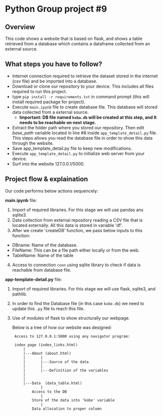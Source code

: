 # Python Group project #9

## Overview
This code shows a website that is based on flask, and shows a table retrieved from a database which contains a dataframe
collected from an external source.


## What steps you have to follow?
- Internet connection required to retrieve the dataset stored in the internet (csv file) and be imported into a database.
- Download or clone our repository to your device. This includes all files required to run this project.
- type `pip install -r requirements.txt` in command prompt (this will install required package for project).
- Execute `main.ipynb` file to create database file. This database will stored data collected from a external source.
	* **Important: DB file named `koba.db` will be created at this step, and It needs to be reachable on next stage.**
- Extract the folder path where you stored our repository. Then edit *base_path* variable located in line #8 inside `app_template_detail.py` file.
	This steps allows you read the database file in order to show this data through the website.
- Save app_template_detail.py file to keep new modifications.
- Execute `app_template_detail.py` to initialize web server from your device.
- Surf into the website 127.0.0.1/5000.

## Project flow & explaination

Our code performs below actions sequencely:

**main.ipynb** file:

1. Import of required libraries. For this stage we will use pandas ans sqlite3.
2. Data collection from external repository reading a CSV file that is located externally. All this data is stored in variable 'df'.
3. After we create 'createDB' function, we pass below inputs to this function:
* DBname: Name of the database.
* FileName: This can be a file path either locally or from the web.
* TableName: Name of the table
4. Access to connection `conn` using sqlite library to check if data is reachable from database file. 
		
**app-template-detail.py** file:

1. Import of required libraries. For this stage we will use flask, sqlite3, and pathlib.
2. In order to find the Database file (in this case `kobe.db`) we need to update this `.py` file to reach this file.
3. Use of modules of flask to show structurally our webpage.

   Below is a tree of how our website was designed:

		Access to 127.0.0.1:5000 using any navigator program:
		
		index page (index_links.html)
			|
			|---About (about.html)
			|		|
			|		|---Source of the data
			|		|
			|		|---Definition of the variables
			|
			|
			|---Data  (data_table.html)
					|
				Access to the DB
					|
				Store of the data into 'kobe' variable
					|
				Data allocation to proper column
			



### 
